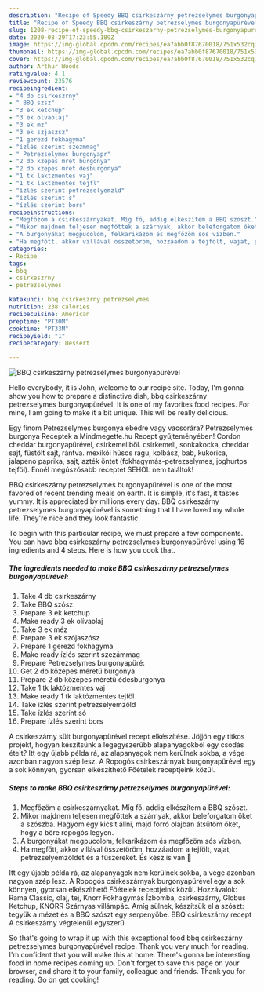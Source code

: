 ```yaml
---
description: "Recipe of Speedy BBQ csirkeszárny petrezselymes burgonyapürével"
title: "Recipe of Speedy BBQ csirkeszárny petrezselymes burgonyapürével"
slug: 1208-recipe-of-speedy-bbq-csirkeszarny-petrezselymes-burgonyapurevel
date: 2020-08-29T17:23:55.189Z
image: https://img-global.cpcdn.com/recipes/ea7abb0f87670018/751x532cq70/bbq-csirkeszarny-petrezselymes-burgonyapurevel-recept-foto.jpg
thumbnail: https://img-global.cpcdn.com/recipes/ea7abb0f87670018/751x532cq70/bbq-csirkeszarny-petrezselymes-burgonyapurevel-recept-foto.jpg
cover: https://img-global.cpcdn.com/recipes/ea7abb0f87670018/751x532cq70/bbq-csirkeszarny-petrezselymes-burgonyapurevel-recept-foto.jpg
author: Arthur Woods
ratingvalue: 4.1
reviewcount: 23576
recipeingredient:
- "4 db csirkeszrny"
- " BBQ szsz"
- "3 ek ketchup"
- "3 ek olvaolaj"
- "3 ek mz"
- "3 ek szjaszsz"
- "1 gerezd fokhagyma"
- "ízlés szerint szezmmag"
- " Petrezselymes burgonyapr"
- "2 db kzepes mret burgonya"
- "2 db kzepes mret desburgonya"
- "1 tk laktzmentes vaj"
- "1 tk laktzmentes tejfl"
- "ízlés szerint petrezselyemzld"
- "ízlés szerint s"
- "ízlés szerint bors"
recipeinstructions:
- "Megfőzöm a csirkeszárnyakat. Míg fő, addig elkészítem a BBQ szószt."
- "Mikor majdnem teljesen megfőttek a szárnyak, akkor beleforgatom őket a szószba. Hagyom egy kicsit állni, majd forró olajban átsütöm őket, hogy a bőre ropogós legyen."
- "A burgonyákat megpucolom, felkarikázom és megfőzöm sós vízben."
- "Ha megfőtt, akkor villával összetöröm, hozzáadom a tejfölt, vajat, petrezselyemzöldet és a fűszereket. És kész is van 🙂"
categories:
- Recipe
tags:
- bbq
- csirkeszrny
- petrezselymes

katakunci: bbq csirkeszrny petrezselymes 
nutrition: 238 calories
recipecuisine: American
preptime: "PT30M"
cooktime: "PT33M"
recipeyield: "1"
recipecategory: Dessert

---
```



![BBQ csirkeszárny petrezselymes burgonyapürével](https://img-global.cpcdn.com/recipes/ea7abb0f87670018/751x532cq70/bbq-csirkeszarny-petrezselymes-burgonyapurevel-recept-foto.jpg)

Hello everybody, it is John, welcome to our recipe site. Today, I'm gonna show you how to prepare a distinctive dish, bbq csirkeszárny petrezselymes burgonyapürével. It is one of my favorites food recipes. For mine, I am going to make it a bit unique. This will be really delicious.

Egy finom Petrezselymes burgonya ebédre vagy vacsorára? Petrezselymes burgonya Receptek a Mindmegette.hu Recept gyűjteményében! Cordon cheddar burgonyapürével, csirkemellből. csirkemell, sonkakocka, cheddar sajt, füstölt sajt, rántva. mexikói húsos ragu, kolbász, bab, kukorica, jalapeno paprika, sajt, azték öntet (fokhagymás-petrezselymes, joghurtos tejföl). Ennél megúszósabb receptet SEHOL nem találtok!

BBQ csirkeszárny petrezselymes burgonyapürével is one of the most favored of recent trending meals on earth. It is simple, it's fast, it tastes yummy. It is appreciated by millions every day. BBQ csirkeszárny petrezselymes burgonyapürével is something that I have loved my whole life. They're nice and they look fantastic.


To begin with this particular recipe, we must prepare a few components. You can have bbq csirkeszárny petrezselymes burgonyapürével using 16 ingredients and 4 steps. Here is how you cook that.

<!--inarticleads1-->

##### The ingredients needed to make BBQ csirkeszárny petrezselymes burgonyapürével:

1. Take 4 db csirkeszárny
1. Take  BBQ szósz:
1. Prepare 3 ek ketchup
1. Make ready 3 ek olívaolaj
1. Take 3 ek méz
1. Prepare 3 ek szójaszósz
1. Prepare 1 gerezd fokhagyma
1. Make ready ízlés szerint szezámmag
1. Prepare  Petrezselymes burgonyapüré:
1. Get 2 db közepes méretű burgonya
1. Prepare 2 db közepes méretű édesburgonya
1. Take 1 tk laktózmentes vaj
1. Make ready 1 tk laktózmentes tejföl
1. Take ízlés szerint petrezselyemzöld
1. Take ízlés szerint só
1. Prepare ízlés szerint bors


A csirkeszárny sült burgonyapürével recept elkészítése. Jöjjön egy titkos projekt, hogyan készítsünk a legegyszerűbb alapanyagokból egy csodás ételt? Itt egy újabb példa rá, az alapanyagok nem kerülnek sokba, a vége azonban nagyon szép lesz. A Ropogós csirkeszárnyak burgonyapürével egy a sok könnyen, gyorsan elkészíthető Főételek receptjeink közül. 

<!--inarticleads2-->

##### Steps to make BBQ csirkeszárny petrezselymes burgonyapürével:

1. Megfőzöm a csirkeszárnyakat. Míg fő, addig elkészítem a BBQ szószt.
1. Mikor majdnem teljesen megfőttek a szárnyak, akkor beleforgatom őket a szószba. Hagyom egy kicsit állni, majd forró olajban átsütöm őket, hogy a bőre ropogós legyen.
1. A burgonyákat megpucolom, felkarikázom és megfőzöm sós vízben.
1. Ha megfőtt, akkor villával összetöröm, hozzáadom a tejfölt, vajat, petrezselyemzöldet és a fűszereket. És kész is van 🙂


Itt egy újabb példa rá, az alapanyagok nem kerülnek sokba, a vége azonban nagyon szép lesz. A Ropogós csirkeszárnyak burgonyapürével egy a sok könnyen, gyorsan elkészíthető Főételek receptjeink közül. Hozzávalók: Rama Classic, olaj, tej, Knorr Fokhagymás Ízbomba, csirkeszárny, Globus Ketchup, KNORR Szárnyas villámpác. Amíg sülnek, készítsük el a szószt: tegyük a mézet és a BBQ szószt egy serpenyőbe. BBQ csirkeszárny recept A csirkeszárny végtelenül egyszerű. 

So that's going to wrap it up with this exceptional food bbq csirkeszárny petrezselymes burgonyapürével recipe. Thank you very much for reading. I'm confident that you will make this at home. There's gonna be interesting food in home recipes coming up. Don't forget to save this page on your browser, and share it to your family, colleague and friends. Thank you for reading. Go on get cooking!
